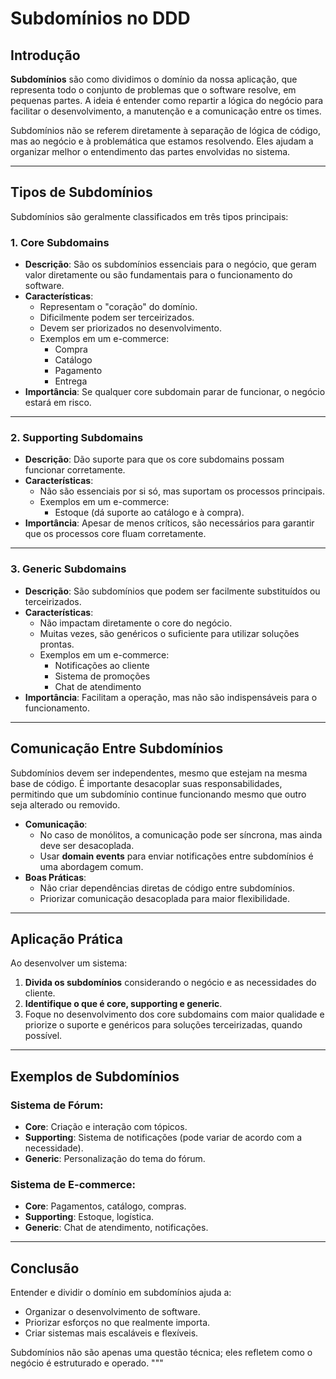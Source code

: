 # Subdomínios no DDD

## Introdução

**Subdomínios** são como dividimos o domínio da nossa aplicação, que representa todo o conjunto de problemas que o software resolve, em pequenas partes. A ideia é entender como repartir a lógica do negócio para facilitar o desenvolvimento, a manutenção e a comunicação entre os times.

Subdomínios não se referem diretamente à separação de lógica de código, mas ao negócio e à problemática que estamos resolvendo. Eles ajudam a organizar melhor o entendimento das partes envolvidas no sistema.

---

## Tipos de Subdomínios

Subdomínios são geralmente classificados em três tipos principais:

### 1. Core Subdomains

- **Descrição**: São os subdomínios essenciais para o negócio, que geram valor diretamente ou são fundamentais para o funcionamento do software.
- **Características**:
  - Representam o "coração" do domínio.
  - Dificilmente podem ser terceirizados.
  - Devem ser priorizados no desenvolvimento.
  - Exemplos em um e-commerce:
    - Compra
    - Catálogo
    - Pagamento
    - Entrega
- **Importância**: Se qualquer core subdomain parar de funcionar, o negócio estará em risco.

---

### 2. Supporting Subdomains

- **Descrição**: Dão suporte para que os core subdomains possam funcionar corretamente.
- **Características**:
  - Não são essenciais por si só, mas suportam os processos principais.
  - Exemplos em um e-commerce:
    - Estoque (dá suporte ao catálogo e à compra).
- **Importância**: Apesar de menos críticos, são necessários para garantir que os processos core fluam corretamente.

---

### 3. Generic Subdomains

- **Descrição**: São subdomínios que podem ser facilmente substituídos ou terceirizados.
- **Características**:
  - Não impactam diretamente o core do negócio.
  - Muitas vezes, são genéricos o suficiente para utilizar soluções prontas.
  - Exemplos em um e-commerce:
    - Notificações ao cliente
    - Sistema de promoções
    - Chat de atendimento
- **Importância**: Facilitam a operação, mas não são indispensáveis para o funcionamento.

---

## Comunicação Entre Subdomínios

Subdomínios devem ser independentes, mesmo que estejam na mesma base de código. É importante desacoplar suas responsabilidades, permitindo que um subdomínio continue funcionando mesmo que outro seja alterado ou removido.

- **Comunicação**:
  - No caso de monólitos, a comunicação pode ser síncrona, mas ainda deve ser desacoplada.
  - Usar **domain events** para enviar notificações entre subdomínios é uma abordagem comum.
- **Boas Práticas**:
  - Não criar dependências diretas de código entre subdomínios.
  - Priorizar comunicação desacoplada para maior flexibilidade.

---

## Aplicação Prática

Ao desenvolver um sistema:

1. **Divida os subdomínios** considerando o negócio e as necessidades do cliente.
2. **Identifique o que é core, supporting e generic**.
3. Foque no desenvolvimento dos core subdomains com maior qualidade e priorize o suporte e genéricos para soluções terceirizadas, quando possível.

---

## Exemplos de Subdomínios

### Sistema de Fórum:

- **Core**: Criação e interação com tópicos.
- **Supporting**: Sistema de notificações (pode variar de acordo com a necessidade).
- **Generic**: Personalização do tema do fórum.

### Sistema de E-commerce:

- **Core**: Pagamentos, catálogo, compras.
- **Supporting**: Estoque, logística.
- **Generic**: Chat de atendimento, notificações.

---

## Conclusão

Entender e dividir o domínio em subdomínios ajuda a:

- Organizar o desenvolvimento de software.
- Priorizar esforços no que realmente importa.
- Criar sistemas mais escaláveis e flexíveis.

Subdomínios não são apenas uma questão técnica; eles refletem como o negócio é estruturado e operado.
"""
